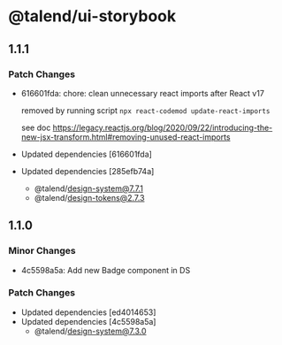 # @talend/ui-storybook

## 1.1.1

### Patch Changes

- 616601fda: chore: clean unnecessary react imports after React v17

  removed by running script `npx react-codemod update-react-imports`

  see doc https://legacy.reactjs.org/blog/2020/09/22/introducing-the-new-jsx-transform.html#removing-unused-react-imports

- Updated dependencies [616601fda]
- Updated dependencies [285efb74a]
  - @talend/design-system@7.7.1
  - @talend/design-tokens@2.7.3

## 1.1.0

### Minor Changes

- 4c5598a5a: Add new Badge component in DS

### Patch Changes

- Updated dependencies [ed4014653]
- Updated dependencies [4c5598a5a]
  - @talend/design-system@7.3.0
